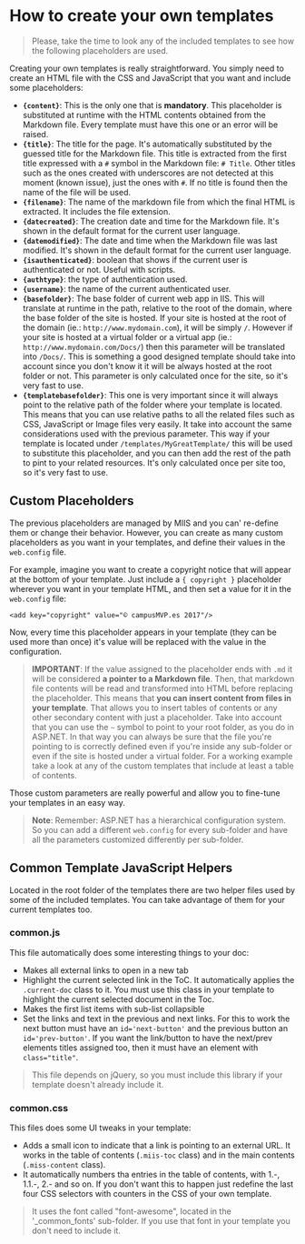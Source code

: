 # How to create your own templates

>Please, take the time to look any of the included templates to see how the following placeholders are used.

Creating your own templates is really straightforward. You simply need to create an HTML file with the CSS and JavaScript that you want and include some placeholders:

- **`{content}`**: This is the only one that is **mandatory**. This placeholder is substituted at runtime with the HTML contents obtained from the Markdown file. Every template must have this one or an error will be raised.
- **`{title}`**: The title for the page. It's automatically substituted by the guessed title for the Markdown file. This title is extracted from the first title expressed with a `#` symbol in the Markdown file: `# Title`. Other titles such as the ones created with underscores are not detected at this moment (known issue), just the ones with `#`. If no title is found then the name of the file will be used.
- **`{filename}`**: The name of the markdown file from which the final HTML is extracted. It includes the file extension.
- **`{datecreated}`**: The creation date and time for the Markdown file. It's shown in the default format for the current user language.
- **`{datemodified}`**: The date and time when the Markdown file was last modified. It's shown in the default format for the current user language.
- **`{isauthenticated}`**: boolean that shows if the current user is authenticated or not. Useful with scripts.
- **`{authtype}`**: the type of authentication used.
- **`{username}`**: the name of the current authenticated user.
- **`{basefolder}`**: The base folder of current web app in IIS. This will translate at runtime in the path, relative to the root of the domain, where the base folder of the site is hosted. If your site is hosted at the root of the domain (ie.: `http://www.mydomain.com`), it will be simply `/`. However if your site is hosted at a virtual folder or a virtual app (ie.: `http://www.mydomain.com/Docs/`) then this parameter will be translated into `/Docs/`. This is something a good designed template should take into account since you don't know it it will be always hosted at the root folder or not. This parameter is only calculated once for the site, so it's very fast to use.
- **`{templatebasefolder}`**: This one is very important since it will always point to the relative path of the folder where your template is located. This means that you can use relative paths to all the related files such as CSS, JavaScript or Image files very easily. It take into account the same considerations used with the previous parameter. This way if your template is located under `/templates/MyGreatTemplate/` this will be used to substitute this placeholder, and you can then add the rest of the path to pint to your related resources. It's only calculated once per site too, so it's very fast to use.

## Custom Placeholders
The previous placeholders are managed by MIIS and you can' re-define them or change their behavior. However, you can create as many custom placeholders as you want in your templates, and define their values in the `web.config` file.

For example, imagine you want to create a copyright notice that will appear at the bottom of your template. Just include a `{ copyright }` placeholder wherever you want in your template HTML, and then set a value for it in the `web.config` file:

```
<add key="copyright" value="© campusMVP.es 2017"/>
```

Now, every time this placeholder appears in your template (they can be used more than once) it's value will be replaced with the value in the configuration.

>**IMPORTANT**: If the value assigned to the placeholder ends with `.md` it will be considered **a pointer to a Markdown file**. Then, that markdown file contents will be read and transformed into HTML before replacing the placeholder. This means that **you can insert content from files in your template**. That allows you to insert tables of contents or any other secondary content with just a placeholder. Take into account that you can use the `~` symbol to point to your root folder, as you do in ASP.NET. In that way you can always be sure that the file you're pointing to is correctly defined even if you're inside any sub-folder or even if the site is hosted under a virtual folder. For a working example take a look at any of the custom templates that include at least a table of contents.

Those custom parameters are really powerful and allow you to fine-tune your templates in an easy way.

>**Note**: Remember: ASP.NET has a hierarchical configuration system. So you can add a different `web.config` for every sub-folder and have all the parameters customized differently per sub-folder.

## Common Template JavaScript Helpers
Located in the root folder of the templates there are two helper files used by some of the included templates. You can take advantage of them for your current templates too.

### common.js
This file automatically does some interesting things to your doc:

- Makes all external links to open in a new tab
- Highlight the current selected link in the ToC. It automatically applies the `.current-doc` class to it. You must use this class in your template to highlight the current selected document in the Toc.
- Makes the first list items with sub-list collapsible
- Set the links and text in the previous and next links. For this to work the next button must have an `id='next-button'` and the previous button an `id='prev-button'`. If you want the link/button to have the next/prev elements titles assigned too, then it must have an element with `class="title"`.

>This file depends on jQuery, so you must include this library if your template doesn't already include it.

### common.css
This files does some UI tweaks in your template:

- Adds a small icon to indicate that a link is pointing to an external URL. It works in the table of contents (`.miis-toc` class) and in the main contents (`.miss-content` class).
- It automatically numbers tha entries in the table of contents, with 1.-, 1.1.-, 2.- and so on. If you don't want this to happen just redefine the last four CSS selectors with counters in the CSS of your own template.

>It uses the font called "font-awesome", located in the '_common_fonts' sub-folder. If you use that font in your template you don't need to include it.